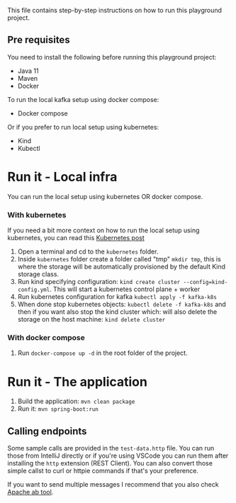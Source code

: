 This file contains step-by-step instructions on how to run this playground project.


## Pre requisites

You need to install the following before running this playground project:

- Java 11
- Maven
- Docker

To run the local kafka setup using docker compose: 

- Docker compose

Or if you prefer to run local setup using kubernetes: 

- Kind
- Kubectl

# Run it - Local infra

You can run the local setup using kubernetes OR docker compose.

### With kubernetes

If you need a bit more context on how to run the local setup using kubernetes, you can read this [Kubernetes post](https://dev.to/thegroo/running-kafka-on-kubernetes-for-local-development-with-storage-class-4oa9)

1. Open a terminal and cd to the `kubernetes` folder.
2. Inside `kubernetes` folder create a folder called "tmp" `mkdir tmp`, this is where the storage will be automatically 
   provisioned by the default Kind storage class.
3. Run kind specifying configuration: `kind create cluster --config=kind-config.yml`. This will start a kubernetes
   control plane + worker
4. Run kubernetes configuration for kafka `kubectl apply -f kafka-k8s`
5. When done stop kubernetes objects: `kubectl delete -f kafka-k8s` and then if you want also stop the kind cluster
   which:
   will also delete the storage on the host machine: `kind delete cluster`

### With docker compose

1. Run `docker-compose up -d` in the root folder of the project.

# Run it - The application

1. Build the application: `mvn clean package`
2. Run it: `mvn spring-boot:run`

## Calling endpoints

Some sample calls are provided in the `test-data.http` file. You can run those from IntelliJ directly or if you're using
VSCode you can run them after installing the `http` extension (REST Client). You can also convert those simple callst to
curl or httpie commands if that's your preference.

If you want to send multiple messages I recommend that you also check [Apache ab tool](https://httpd.apache.org/docs/2.4/programs/ab.html). 
